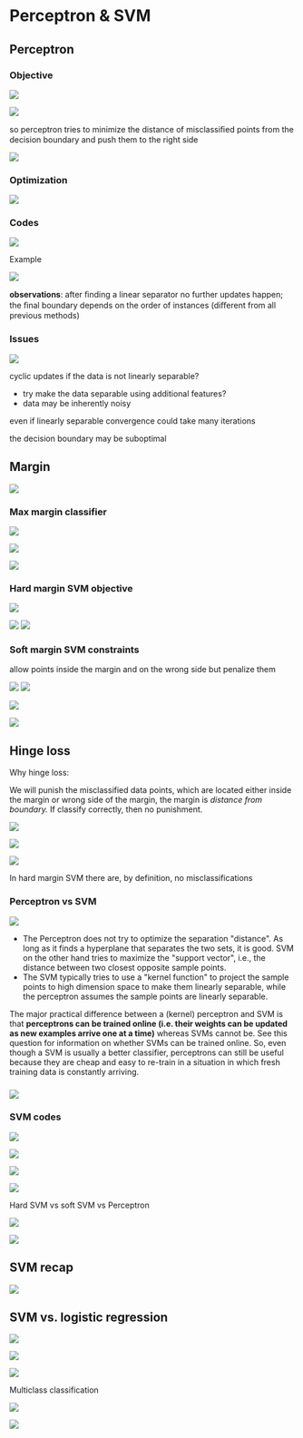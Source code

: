 # Perceptron & SVM

## Perceptron

### Objective

![](.gitbook/assets/145.png)

![](.gitbook/assets/146.png)

so perceptron tries to minimize the distance of misclassiﬁed points from the decision boundary and push them to the right side

![](.gitbook/assets/147.png)

### Optimization

![](.gitbook/assets/148.png)

### Codes

![](.gitbook/assets/149.png)

Example

![](.gitbook/assets/150.png)

**observations**: after ﬁnding a linear separator no further updates happen; the ﬁnal boundary depends on the order of instances \(diﬀerent from all previous methods\)

### Issues

![](.gitbook/assets/151.png)

cyclic updates if the data is not linearly separable?

* try make the data separable using additional features?
* data may be inherently noisy

even if linearly separable convergence could take many iterations

the decision boundary may be suboptimal

## Margin

![](.gitbook/assets/152.png)

### Max margin classifier

![](.gitbook/assets/153.png)

![](.gitbook/assets/154.png)

![](.gitbook/assets/155.png)

### Hard margin SVM objective

![](.gitbook/assets/156.png)

![](.gitbook/assets/157.png) ![](.gitbook/assets/158.png)

### Soft margin SVM constraints

allow points inside the margin and on the wrong side but penalize them

![](.gitbook/assets/159.png) ![](.gitbook/assets/160.png)

![](.gitbook/assets/161.png)

![](.gitbook/assets/162.png)

## Hinge loss

Why hinge loss:

We will punish the misclassified data points, which are located either inside the margin or wrong side of the margin, the margin is _distance from boundary._ If classify correctly, then no punishment.

![](.gitbook/assets/163.png)

![](.gitbook/assets/164.png)

![](.gitbook/assets/165.png)

In hard margin SVM there are, by definition, no misclassifications

### Perceptron vs SVM

![](.gitbook/assets/166.png)

* The Perceptron does not try to optimize the separation "distance". As long as it finds a hyperplane that separates the two sets, it is good. SVM on the other hand tries to maximize the "support vector", i.e., the distance between two closest opposite sample points.
* The SVM typically tries to use a "kernel function" to project the sample points to high dimension space to make them linearly separable, while the perceptron assumes the sample points are linearly separable.

The major practical difference between a \(kernel\) perceptron and SVM is that **perceptrons can be trained online \(i.e. their weights can be updated as new examples arrive one at a time\)** whereas SVMs cannot be. See this question for information on whether SVMs can be trained online. So, even though a SVM is usually a better classifier, perceptrons can still be useful because they are cheap and easy to re-train in a situation in which fresh training data is constantly arriving.

### ![](.gitbook/assets/167.png)

### SVM codes

![](.gitbook/assets/168.png)

![](.gitbook/assets/169.png)

![](.gitbook/assets/170.png)

![](.gitbook/assets/171.png)

Hard SVM vs soft SVM vs Perceptron

![](.gitbook/assets/172.png)

![](.gitbook/assets/173.png)

## SVM recap

![](.gitbook/assets/174.png)

## SVM vs. logistic regression

![](.gitbook/assets/175.png)

![](.gitbook/assets/176.png)

![](.gitbook/assets/177.png)

Multiclass classification

![](.gitbook/assets/178.png)

![](.gitbook/assets/179.png)




